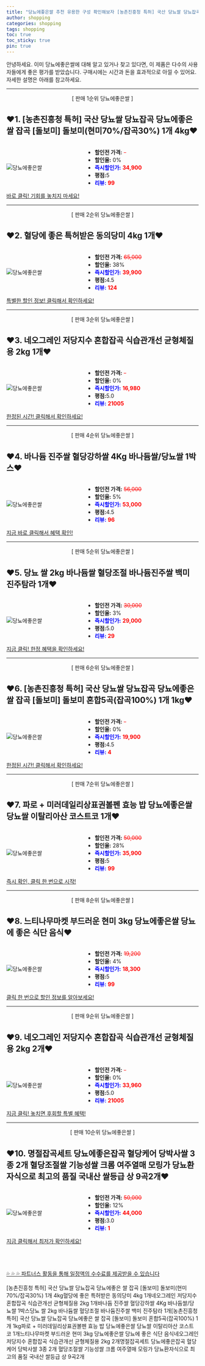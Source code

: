 ```yaml
---
title: "당뇨에좋은쌀 추천 유용한 구성 확인해보자 [농촌진흥청 특허] 국산 당뇨쌀 당뇨잡곡"
author: shopping
categories: shopping
tags: shopping
toc: true
toc_sticky: true
pin: true
---
```

안녕하세요. 이미 당뇨에좋은쌀에 대해 알고 있거나 찾고 있다면, 이 제품은 다수의 사용자들에게 좋은 평가를 받았습니다. 구매시에는 시간과 돈을 효과적으로 아낄 수 있어요. 자세한 설명은 아래를 참고하세요.

---
<p class="toplist" style="margin: 0 auto; display: block; width: fit-content;">[ 판매 1순위 당뇨에좋은쌀 ]</p>

<h2><strong>❤️1. [농촌진흥청 특허] 국산 당뇨쌀 당뇨잡곡 당뇨에좋은 쌀 잡곡 [돌보미] 돌보미(현미70%/잡곡30%) 1개 4kg❤️</strong></h2>

<div style="display: flex; align-items: center;">
    <div style="flex: 0.4;">
        <img src="https://thumbnail9.coupangcdn.com/thumbnails/remote/230x230ex/image/vendor_inventory/d2c3/cb93ed74c86ae83ede536972f4dfcb20438f1c958660c278bcee75df43bb.png" alt="당뇨에좋은쌀" style="max-width: 100%;">
    </div>
    <div style="flex: 0.6; margin-left: 10px;">
        <ul>
            <li><strong>할인전 가격:</strong> <del style="color: red;">-</del></li>
            <li><strong>할인율:</strong> 0%</li>
            <li><span style='color:blue'><strong>즉시할인가:</strong></span> <span style='color:red'><strong>34,900</strong></span></li>
            <li><strong>평점:</strong>5</li>
            <li><span style='color:blue'><strong>리뷰:</strong></span> <span style='color:red'><strong>99</strong></span></li>
        </ul>
    </div>
</div>
<div class="center">
    <a href="https://selin100587001.github.io?lptag=AF9450613&subid=githubio&pageKey=8180201849&traceid=V0-153&itemId=23109006395&vendorItemId=90142266092" class="myButton">
        바로 클릭! 기회를 놓치지 마세요!
    </a>
</div>


---
<p class="toplist" style="margin: 0 auto; display: block; width: fit-content;">[ 판매 2순위 당뇨에좋은쌀 ]</p>

<h2><strong>❤️2. 혈당에 좋은 특허받은 동의당미 4kg 1개❤️</strong></h2>

<div style="display: flex; align-items: center;">
    <div style="flex: 0.4;">
        <img src="https://thumbnail8.coupangcdn.com/thumbnails/remote/230x230ex/image/vendor_inventory/b031/d66f2d8f23cd2b7ffef443c13c4bbd25fa1769cede1cee57d52208c734d1.jpg" alt="당뇨에좋은쌀" style="max-width: 100%;">
    </div>
    <div style="flex: 0.6; margin-left: 10px;">
        <ul>
            <li><strong>할인전 가격:</strong> <del style="color: red;">65,000</del></li>
            <li><strong>할인율:</strong> 38%</li>
            <li><span style='color:blue'><strong>즉시할인가:</strong></span> <span style='color:red'><strong>39,900</strong></span></li>
            <li><strong>평점:</strong>4.5</li>
            <li><span style='color:blue'><strong>리뷰:</strong></span> <span style='color:red'><strong>124</strong></span></li>
        </ul>
    </div>
</div>
<div class="center">
    <a href="https://selin100587001.github.io?lptag=AF9450613&subid=githubio&pageKey=6753512251&traceid=V0-153&itemId=15802740296&vendorItemId=85767065003" class="myButton">
        특별한 할인 정보! 클릭해서 확인하세요!
    </a>
</div>


---
<p class="toplist" style="margin: 0 auto; display: block; width: fit-content;">[ 판매 3순위 당뇨에좋은쌀 ]</p>

<h2><strong>❤️3. 네오그레인 저당지수 혼합잡곡 식습관개선 균형체질용 2kg 1개❤️</strong></h2>

<div style="display: flex; align-items: center;">
    <div style="flex: 0.4;">
        <img src="https://thumbnail8.coupangcdn.com/thumbnails/remote/230x230ex/image/retail/images/968228115190333-6c690a86-de3a-43e6-96e1-10be8dffcf20.jpg" alt="당뇨에좋은쌀" style="max-width: 100%;">
    </div>
    <div style="flex: 0.6; margin-left: 10px;">
        <ul>
            <li><strong>할인전 가격:</strong> <del style="color: red;">-</del></li>
            <li><strong>할인율:</strong> 0%</li>
            <li><span style='color:blue'><strong>즉시할인가:</strong></span> <span style='color:red'><strong>16,980</strong></span></li>
            <li><strong>평점:</strong>5.0</li>
            <li><span style='color:blue'><strong>리뷰:</strong></span> <span style='color:red'><strong>21005</strong></span></li>
        </ul>
    </div>
</div>
<div class="center">
    <a href="https://selin100587001.github.io?lptag=AF9450613&subid=githubio&pageKey=6667212785&traceid=V0-153&itemId=15326731777&vendorItemId=3016724940" class="myButton">
        한정된 시간! 클릭해서 확인하세요!
    </a>
</div>


---
<p class="toplist" style="margin: 0 auto; display: block; width: fit-content;">[ 판매 4순위 당뇨에좋은쌀 ]</p>

<h2><strong>❤️4. 바나듐 진주쌀 혈당강하쌀 4Kg 바나듐쌀/당뇨쌀 1박스❤️</strong></h2>

<div style="display: flex; align-items: center;">
    <div style="flex: 0.4;">
        <img src="https://thumbnail10.coupangcdn.com/thumbnails/remote/230x230ex/image/vendor_inventory/739b/0eaf2d2d84ab28ab1053b2ccf99c936b0f88eb1dde67f227dd04a92848d8.jpg" alt="당뇨에좋은쌀" style="max-width: 100%;">
    </div>
    <div style="flex: 0.6; margin-left: 10px;">
        <ul>
            <li><strong>할인전 가격:</strong> <del style="color: red;">56,000</del></li>
            <li><strong>할인율:</strong> 5%</li>
            <li><span style='color:blue'><strong>즉시할인가:</strong></span> <span style='color:red'><strong>53,000</strong></span></li>
            <li><strong>평점:</strong>4.5</li>
            <li><span style='color:blue'><strong>리뷰:</strong></span> <span style='color:red'><strong>96</strong></span></li>
        </ul>
    </div>
</div>
<div class="center">
    <a href="https://selin100587001.github.io?lptag=AF9450613&subid=githubio&pageKey=1496647058&traceid=V0-153&itemId=2570254937&vendorItemId=82025551902" class="myButton">
        지금 바로 클릭해서 혜택 확인!
    </a>
</div>


---
<p class="toplist" style="margin: 0 auto; display: block; width: fit-content;">[ 판매 5순위 당뇨에좋은쌀 ]</p>

<h2><strong>❤️5. 당뇨 쌀 2kg 바나듐쌀 혈당조절 바나듐진주쌀 백미 진주탐라 1개❤️</strong></h2>

<div style="display: flex; align-items: center;">
    <div style="flex: 0.4;">
        <img src="https://thumbnail9.coupangcdn.com/thumbnails/remote/230x230ex/image/vendor_inventory/0793/8674dcd30a3a83cba0eff1875540d8ddf1570a233824f16dd3d4fc816131.jpg" alt="당뇨에좋은쌀" style="max-width: 100%;">
    </div>
    <div style="flex: 0.6; margin-left: 10px;">
        <ul>
            <li><strong>할인전 가격:</strong> <del style="color: red;">30,000</del></li>
            <li><strong>할인율:</strong> 3%</li>
            <li><span style='color:blue'><strong>즉시할인가:</strong></span> <span style='color:red'><strong>29,000</strong></span></li>
            <li><strong>평점:</strong>5.0</li>
            <li><span style='color:blue'><strong>리뷰:</strong></span> <span style='color:red'><strong>29</strong></span></li>
        </ul>
    </div>
</div>
<div class="center">
    <a href="https://selin100587001.github.io?lptag=AF9450613&subid=githubio&pageKey=6331050224&traceid=V0-153&itemId=13238960985&vendorItemId=80496998413" class="myButton">
        지금 클릭! 한정 혜택을 확인하세요!
    </a>
</div>


---
<p class="toplist" style="margin: 0 auto; display: block; width: fit-content;">[ 판매 6순위 당뇨에좋은쌀 ]</p>

<h2><strong>❤️6. [농촌진흥청 특허] 국산 당뇨쌀 당뇨잡곡 당뇨에좋은 쌀 잡곡 [돌보미] 돌보미 혼합5곡(잡곡100%) 1개 1kg❤️</strong></h2>

<div style="display: flex; align-items: center;">
    <div style="flex: 0.4;">
        <img src="https://thumbnail10.coupangcdn.com/thumbnails/remote/230x230ex/image/vendor_inventory/18e1/2923fa942e08af41a59719b4d2ecd069854eabdb3031e17453679cfab322.png" alt="당뇨에좋은쌀" style="max-width: 100%;">
    </div>
    <div style="flex: 0.6; margin-left: 10px;">
        <ul>
            <li><strong>할인전 가격:</strong> <del style="color: red;">-</del></li>
            <li><strong>할인율:</strong> 0%</li>
            <li><span style='color:blue'><strong>즉시할인가:</strong></span> <span style='color:red'><strong>19,900</strong></span></li>
            <li><strong>평점:</strong>4.5</li>
            <li><span style='color:blue'><strong>리뷰:</strong></span> <span style='color:red'><strong>4</strong></span></li>
        </ul>
    </div>
</div>
<div class="center">
    <a href="https://selin100587001.github.io?lptag=AF9450613&subid=githubio&pageKey=8135437566&traceid=V0-153&itemId=23109006394&vendorItemId=90142266085" class="myButton">
        한정된 시간! 클릭해서 확인하세요!
    </a>
</div>


---
<p class="toplist" style="margin: 0 auto; display: block; width: fit-content;">[ 판매 7순위 당뇨에좋은쌀 ]</p>

<h2><strong>❤️7. 파로 + 미러데일리상표권볼펜 효능 밥 당뇨에좋은쌀 당뇨쌀 이탈리아산 코스트코 1개❤️</strong></h2>

<div style="display: flex; align-items: center;">
    <div style="flex: 0.4;">
        <img src="https://thumbnail9.coupangcdn.com/thumbnails/remote/230x230ex/image/vendor_inventory/5b65/9a1d717c419110dd391d90a4581eb1a50ef323aed2342703518201daaaa2.jpg" alt="당뇨에좋은쌀" style="max-width: 100%;">
    </div>
    <div style="flex: 0.6; margin-left: 10px;">
        <ul>
            <li><strong>할인전 가격:</strong> <del style="color: red;">50,000</del></li>
            <li><strong>할인율:</strong> 28%</li>
            <li><span style='color:blue'><strong>즉시할인가:</strong></span> <span style='color:red'><strong>35,900</strong></span></li>
            <li><strong>평점:</strong>5</li>
            <li><span style='color:blue'><strong>리뷰:</strong></span> <span style='color:red'><strong>99</strong></span></li>
        </ul>
    </div>
</div>
<div class="center">
    <a href="https://selin100587001.github.io?lptag=AF9450613&subid=githubio&pageKey=8218628432&traceid=V0-153&itemId=23613771729&vendorItemId=90639399741" class="myButton">
        즉시 확인, 클릭 한 번으로 시작!
    </a>
</div>


---
<p class="toplist" style="margin: 0 auto; display: block; width: fit-content;">[ 판매 8순위 당뇨에좋은쌀 ]</p>

<h2><strong>❤️8. 느티나무마켓 부드러운 현미 3kg 당뇨에좋은쌀 당뇨에 좋은 식단 음식❤️</strong></h2>

<div style="display: flex; align-items: center;">
    <div style="flex: 0.4;">
        <img src="https://thumbnail9.coupangcdn.com/thumbnails/remote/230x230ex/image/vendor_inventory/b928/b8ba8e46806a1cc8294a5fb305efd2413a1979bfc403ef07856b9306764f.jpg" alt="당뇨에좋은쌀" style="max-width: 100%;">
    </div>
    <div style="flex: 0.6; margin-left: 10px;">
        <ul>
            <li><strong>할인전 가격:</strong> <del style="color: red;">19,200</del></li>
            <li><strong>할인율:</strong> 4%</li>
            <li><span style='color:blue'><strong>즉시할인가:</strong></span> <span style='color:red'><strong>18,300</strong></span></li>
            <li><strong>평점:</strong>5</li>
            <li><span style='color:blue'><strong>리뷰:</strong></span> <span style='color:red'><strong>99</strong></span></li>
        </ul>
    </div>
</div>
<div class="center">
    <a href="https://selin100587001.github.io?lptag=AF9450613&subid=githubio&pageKey=8246202124&traceid=V0-153&itemId=23734255565&vendorItemId=90759005593" class="myButton">
        클릭 한 번으로 할인 정보를 알아보세요!
    </a>
</div>


---
<p class="toplist" style="margin: 0 auto; display: block; width: fit-content;">[ 판매 9순위 당뇨에좋은쌀 ]</p>

<h2><strong>❤️9. 네오그레인 저당지수 혼합잡곡 식습관개선 균형체질용 2kg 2개❤️</strong></h2>

<div style="display: flex; align-items: center;">
    <div style="flex: 0.4;">
        <img src="https://thumbnail6.coupangcdn.com/thumbnails/remote/230x230ex/image/retail/images/7031581651432051-df8ecc04-c556-4ea9-8bd4-7de64992457e.jpg" alt="당뇨에좋은쌀" style="max-width: 100%;">
    </div>
    <div style="flex: 0.6; margin-left: 10px;">
        <ul>
            <li><strong>할인전 가격:</strong> <del style="color: red;">-</del></li>
            <li><strong>할인율:</strong> 0%</li>
            <li><span style='color:blue'><strong>즉시할인가:</strong></span> <span style='color:red'><strong>33,960</strong></span></li>
            <li><strong>평점:</strong>5.0</li>
            <li><span style='color:blue'><strong>리뷰:</strong></span> <span style='color:red'><strong>21005</strong></span></li>
        </ul>
    </div>
</div>
<div class="center">
    <a href="https://selin100587001.github.io?lptag=AF9450613&subid=githubio&pageKey=6667212785&traceid=V0-153&itemId=19224583377&vendorItemId=86341246047" class="myButton">
        지금 클릭! 놓치면 후회할 특별 혜택!
    </a>
</div>


---
<p class="toplist" style="margin: 0 auto; display: block; width: fit-content;">[ 판매 10순위 당뇨에좋은쌀 ]</p>

<h2><strong>❤️10. 명절잡곡세트 당뇨에좋은잡곡 혈당케어 당박사쌀 3종 2개 혈당조절쌀 기능성쌀 크롬 여주열매 모링가 당뇨환자식으로 최고의 품질 국내산 쌀등급 상 9곡2개❤️</strong></h2>

<div style="display: flex; align-items: center;">
    <div style="flex: 0.4;">
        <img src="https://thumbnail9.coupangcdn.com/thumbnails/remote/230x230ex/image/vendor_inventory/5755/cd3ef5d04171e6e9916e35dbb95e3e91a9708db282f653aaf9e3bbf309a6.jpg" alt="당뇨에좋은쌀" style="max-width: 100%;">
    </div>
    <div style="flex: 0.6; margin-left: 10px;">
        <ul>
            <li><strong>할인전 가격:</strong> <del style="color: red;">50,000</del></li>
            <li><strong>할인율:</strong> 12%</li>
            <li><span style='color:blue'><strong>즉시할인가:</strong></span> <span style='color:red'><strong>44,000</strong></span></li>
            <li><strong>평점:</strong>3.0</li>
            <li><span style='color:blue'><strong>리뷰:</strong></span> <span style='color:red'><strong>1</strong></span></li>
        </ul>
    </div>
</div>
<div class="center">
    <a href="https://selin100587001.github.io?lptag=AF9450613&subid=githubio&pageKey=8248609551&traceid=V0-153&itemId=20316548937&vendorItemId=86785350728" class="myButton">
        지금 클릭해서 최저가 확인하세요!
    </a>
</div>

<br><br><br>[💦 💦 💦 파트너스 활동을 통해 일정액의 수수료를 제공받을 수 있습니다](https://link.coupang.com/a/bcpT2c)<br><br>[농촌진흥청 특허] 국산 당뇨쌀 당뇨잡곡 당뇨에좋은 쌀 잡곡 [돌보미] 돌보미(현미70%/잡곡30%) 1개 4kg혈당에 좋은 특허받은 동의당미 4kg 1개네오그레인 저당지수 혼합잡곡 식습관개선 균형체질용 2kg 1개바나듐 진주쌀 혈당강하쌀 4Kg 바나듐쌀/당뇨쌀 1박스당뇨 쌀 2kg 바나듐쌀 혈당조절 바나듐진주쌀 백미 진주탐라 1개[농촌진흥청 특허] 국산 당뇨쌀 당뇨잡곡 당뇨에좋은 쌀 잡곡 [돌보미] 돌보미 혼합5곡(잡곡100%) 1개 1kg파로 + 미러데일리상표권볼펜 효능 밥 당뇨에좋은쌀 당뇨쌀 이탈리아산 코스트코 1개느티나무마켓 부드러운 현미 3kg 당뇨에좋은쌀 당뇨에 좋은 식단 음식네오그레인 저당지수 혼합잡곡 식습관개선 균형체질용 2kg 2개명절잡곡세트 당뇨에좋은잡곡 혈당케어 당박사쌀 3종 2개 혈당조절쌀 기능성쌀 크롬 여주열매 모링가 당뇨환자식으로 최고의 품질 국내산 쌀등급 상 9곡2개